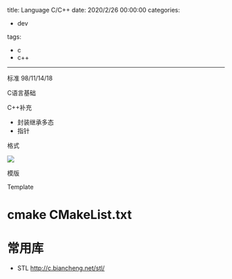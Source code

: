 title: Language C/C++
date: 2020/2/26 00:00:00
categories:

 - dev

tags:
 - c
 - c++



---

标准 98/11/14/18

C语言基础



C++补充

* 封装继承多态
* 指针

格式

![](https://tva1.sinaimg.cn/large/0082zybpgy1gc9cmny4o6j329e0g8jse.jpg)

模版

Template

# cmake CMakeList.txt



# 常用库

* STL http://c.biancheng.net/stl/



